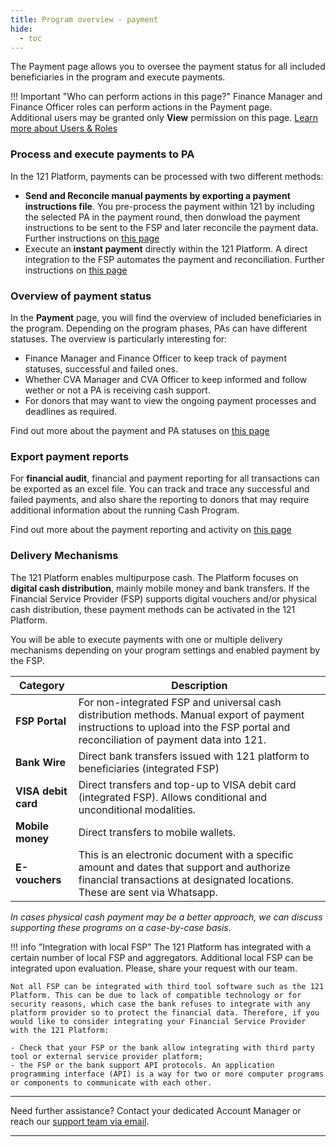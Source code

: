 ```yaml
---
title: Program overview - payment
hide:
  - toc
---
```

The Payment page allows you to oversee the payment status for all included beneficiaries in the program and execute payments.

!!! Important "Who can perform actions in this page?"
    Finance Manager and Finance Officer roles can perform actions in the Payment page.  
    Additional users may be granted only **View** permission on this page. [Learn more about Users & Roles](../users/users-roles-page.md)

### Process and execute payments to PA

In the 121 Platform, payments can be processed with two different methods:

- **Send and Reconcile manual payments by exporting a payment instructions file**. You pre-process the payment within 121 by including the selected PA in the payment round, then donwload the payment instructions to be sent to the FSP and later reconcile the payment data. Further instructions on [this page](./issue-payment-fsp-portal.md)
- Execute an **instant payment** directly within the 121 Platform. A direct integration to the FSP automates the payment and reconciliation. Further instructions on [this page](./issue-payment-integrated-fsp.md)


### Overview of payment status

In the **Payment** page, you will find the overview of included beneficiaries in the program. Depending on the program phases, PAs can have different statuses.
The overview is particularly interesting for:

- Finance Manager and Finance Officer to keep track of payment statuses, successful and failed ones.
- Whether CVA Manager and CVA Officer to keep informed and follow wether or not a PA is receiving cash support.
- For donors that may want to view the ongoing payment processes and deadlines as required.

Find out more about the payment and PA statuses on [this page](./list-status-payment-page.md)

### Export payment reports

For **financial audit**, financial and payment reporting for all transactions can be exported as an excel file. You can track and trace any successful and failed payments, and also share the reporting to donors that may require additional information about the running Cash Program.

Find out more about the payment reporting and activity on [this page](./payment-activity-reporting.md)

### Delivery Mechanisms

The 121 Platform enables multipurpose cash. The Platform focuses on **digital cash distribution**, mainly mobile money and bank transfers. If the Financial Service Provider (FSP) supports digital vouchers and/or physical cash distribution, these payment methods can be activated in the 121 Platform.

You will be able to execute payments with one or multiple delivery mechanisms depending on your program settings and enabled payment by the FSP.

| Category         | Description |
| ---------------- | ----------- |
| **FSP Portal**       | For non-integrated FSP and universal cash distribution methods. Manual export of payment instructions to upload into the FSP portal and reconciliation of payment data into 121. |
| **Bank Wire**       | Direct bank transfers issued with 121 platform to beneficiaries (integrated FSP) |
| **VISA debit card**  | Direct transfers and top-up to VISA debit card (integrated FSP). Allows conditional and unconditional modalities. |
| **Mobile money**     | Direct transfers to mobile wallets. |
| **E-vouchers** | This is an electronic document with a specific amount and dates that support and authorize financial transactions at designated locations. These are sent via Whatsapp. |

*In cases physical cash payment may be a better approach, we can discuss supporting these programs on a case-by-case basis.*

!!! info "Integration with local FSP"
    The 121 Platform has integrated with a certain number of local FSP and aggregators. Additional local FSP can be integrated upon evaluation. Please, share your request with our team.

    Not all FSP can be integrated with third tool software such as the 121 Platform. This can be due to lack of compatible technology or for security reasons, which case the bank refuses to integrate with any platform provider so to protect the financial data. Therefore, if you would like to consider integrating your Financial Service Provider with the 121 Platform:

    - Check that your FSP or the bank allow integrating with third party tool or external service provider platform;
    - the FSP or the bank support API protocols. An application programming interface (API) is a way for two or more computer programs or components to communicate with each other.

---

Need further assistance? Contact your dedicated Account Manager or reach our [support team via email](mailto:support@121.global).

---

